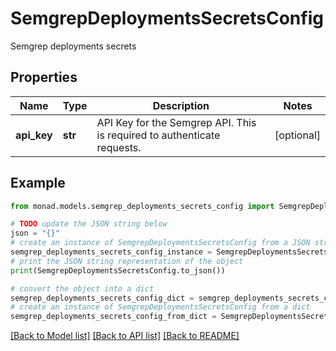 # SemgrepDeploymentsSecretsConfig

Semgrep deployments secrets

## Properties

Name | Type | Description | Notes
------------ | ------------- | ------------- | -------------
**api_key** | **str** | API Key for the Semgrep API. This is required to authenticate requests. | [optional] 

## Example

```python
from monad.models.semgrep_deployments_secrets_config import SemgrepDeploymentsSecretsConfig

# TODO update the JSON string below
json = "{}"
# create an instance of SemgrepDeploymentsSecretsConfig from a JSON string
semgrep_deployments_secrets_config_instance = SemgrepDeploymentsSecretsConfig.from_json(json)
# print the JSON string representation of the object
print(SemgrepDeploymentsSecretsConfig.to_json())

# convert the object into a dict
semgrep_deployments_secrets_config_dict = semgrep_deployments_secrets_config_instance.to_dict()
# create an instance of SemgrepDeploymentsSecretsConfig from a dict
semgrep_deployments_secrets_config_from_dict = SemgrepDeploymentsSecretsConfig.from_dict(semgrep_deployments_secrets_config_dict)
```
[[Back to Model list]](../README.md#documentation-for-models) [[Back to API list]](../README.md#documentation-for-api-endpoints) [[Back to README]](../README.md)


